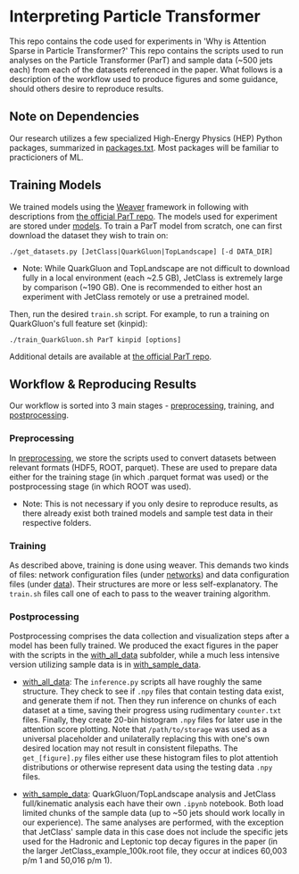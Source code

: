 # Interpreting Particle Transformer

This repo contains the code used for experiments in 'Why is Attention Sparse in Particle Transformer?' This repo contains the scripts used to run analyses on the Particle Transformer (ParT) and sample data (~500 jets each) from each of the datasets referenced in the paper. What follows is a description of the workflow used to produce figures and some guidance, should others desire to reproduce results.

## Note on Dependencies

Our research utilizes a few specialized High-Energy Physics (HEP) Python packages, summarized in [packages.txt](./packages.txt). Most packages will be familiar to practicioners of ML.

## Training Models

We trained models using the [Weaver](https://github.com/hqucms/weaver-core) framework in following with descriptions from [the official ParT repo](github.com/jet-universe/particle_transformer/blob/main/README.md). The models used for experiment are stored under [models](./models/). To train a ParT model from scratch, one can first download the dataset they wish to train on:

```
./get_datasets.py [JetClass|QuarkGluon|TopLandscape] [-d DATA_DIR]
```
- Note: While QuarkGluon and TopLandscape are not difficult to download fully in a local environment (each ~2.5 GB), JetClass is extremely large by comparison (~190 GB). One is recommended to either host an experiment with JetClass remotely or use a pretrained model.

Then, run the desired `train.sh` script. For example, to run a training on QuarkGluon's full feature set (kinpid):
```
./train_QuarkGluon.sh ParT kinpid [options]
```

Additional details are available at [the official ParT repo](github.com/jet-universe/particle_transformer/blob/main/README.md).

## Workflow & Reproducing Results

Our workflow is sorted into 3 main stages - [preprocessing](./preprocessing/), training, and [postprocessing](./postprocessing/). 

### Preprocessing

In [preprocessing](./preprocessing/), we store the scripts used to convert datasets between relevant formats (HDF5, ROOT, parquet). These are used to prepare data either for the training stage (in which .parquet format was used) or the postprocessing stage (in which ROOT was used).
- Note: This is not necessary if you only desire to reproduce results, as there already exist both trained models and sample test data in their respective folders.

### Training

As described above, training is done using weaver. This demands two kinds of files: network configuration files (under [networks](./networks/)) and data configuration files (under [data](./data/)). Their structures are more or less self-explanatory. The `train.sh` files call one of each to pass to the weaver training algorithm.

### Postprocessing

Postprocessing comprises the data collection and visualization steps after a model has been fully trained. We produced the exact figures in the paper with the scripts in the [with_all_data](./postprocessing/with_all_data/) subfolder, while a much less intensive version utilizing sample data is in [with_sample_data](./postprocessing/with_sample_data/).

- [with_all_data](./postprocessing/with_all_data/): The `inference.py` scripts all have roughly the same structure. They check to see if `.npy` files that contain testing data exist, and generate them if not. Then they run inference on chunks of each dataset at a time, saving their progress using rudimentary `counter.txt` files. Finally, they create 20-bin histogram `.npy` files for later use in the attention score plotting. Note that `/path/to/storage` was used as a universal placeholder and unilaterally replacing this with one's own desired location may not result in consistent filepaths. The `get_[figure].py` files either use these histogram files to plot attentioh distributions or otherwise represent data using the testing data `.npy` files.

- [with_sample_data](./postprocessing/with_sample_data/): QuarkGluon/TopLandscape analysis and JetClass full/kinematic analysis each have their own `.ipynb` notebook. Both load limited chunks of the sample data (up to ~50 jets should work locally in our experience). The same analyses are performed, with the exception that JetClass' sample data in this case does not include the specific jets used for the Hadronic and Leptonic top decay figures in the paper (in the larger JetClass_example_100k.root file, they occur at indices 60,003 p/m 1 and 50,016 p/m 1).